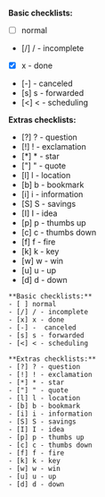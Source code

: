 **Basic checklists:**
- [ ] normal
- [/] / - incomplete
- [x] x - done
- [-] -  canceled
- [s] s - forwarded
- [<] < - scheduling

**Extras checklists:**
- [?] ? - question
- [!] ! - exclamation
- [*] * - star
- ["] " - quote
- [l] l - location
- [b] b - bookmark
- [i] i - information
- [S] S - savings
- [I] I - idea
- [p] p - thumbs up
- [c] c - thumbs down
- [f] f - fire
- [k] k - key
- [w] w - win
- [u] u - up
- [d] d - down
```
**Basic checklists:**
- [ ] normal
- [/] / - incomplete
- [x] x - done
- [-] -  canceled
- [s] s - forwarded
- [<] < - scheduling

**Extras checklists:**
- [?] ? - question
- [!] ! - exclamation
- [*] * - star
- ["] " - quote
- [l] l - location
- [b] b - bookmark
- [i] i - information
- [S] S - savings
- [I] I - idea
- [p] p - thumbs up
- [c] c - thumbs down
- [f] f - fire
- [k] k - key
- [w] w - win
- [u] u - up
- [d] d - down
```